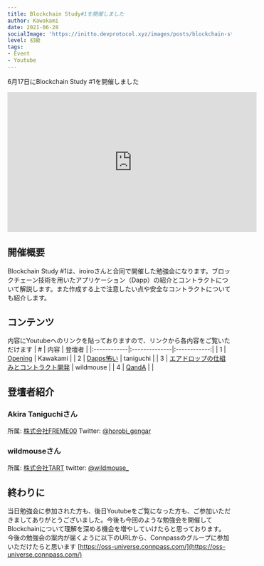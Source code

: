 ```yaml
---
title: Blockchain Study#1を開催しました
author: Kawakami
date: 2021-06-28
socialImage: 'https://initto.devprotocol.xyz/images/posts/blockchain-study-01/ogp.png'
level: 初級
tags:
- Event
- Youtube
---
```


6月17日にBlockchain Study #1を開催しました
<iframe width="560" height="315" src="https://www.youtube.com/embed/dhylrLEwsKw" title="YouTube video player" frameborder="0" allow="accelerometer; autoplay; clipboard-write; encrypted-media; gyroscope; picture-in-picture" allowfullscreen></iframe>

## 開催概要

Blockchain Study #1は、iroiroさんと合同で開催した勉強会になります。ブロックチェーン技術を用いたアプリケーション（Dapp）の紹介とコントラクトについて解説します。また作成する上で注意したい点や安全なコントラクトについても紹介します。

## コンテンツ

内容にYoutubeへのリンクを貼っておりますので、リンクから各内容をご覧いただけます
| #    | 内容                   | 登壇者       |
|:------------|:--------------|:------------:|
| 1 | [Opening](https://youtu.be/dhylrLEwsKw?t=23)              | Kawakami  |
| 2 | [Dapps怖い](https://youtu.be/dhylrLEwsKw?t=180) | taniguchi |
| 3 | [エアドロップの仕組みとコントラクト開発](https://youtu.be/dhylrLEwsKw?t=1447) | wildmouse  |
| 4 | [QandA](https://youtu.be/dhylrLEwsKw?t=3041)                |           |

## 登壇者紹介

### Akira Taniguchiさん

所属: [株式会社FREME00](https://corp.frame00.com/)
Twitter: [@horobi_gengar](https://twitter.com/horobi_gengar)

### wildmouseさん

所属: [株式会社TART](https://www.tart.tokyo/)
twitter: [@wildmouse_](https://twitter.com/wildmouse_)

## 終わりに

当日勉強会に参加された方も、後日Youtubeをご覧になった方も、ご参加いただきましてありがとうございました。今後も今回のような勉強会を開催してBlockchainについて理解を深める機会を増やしていけたらと思っております。
今後の勉強会の案内が届くように以下のURLから、Connpassのグループに参加いただけたらと思います
[https://oss-universe.connpass.com/](https://oss-universe.connpass.com/)